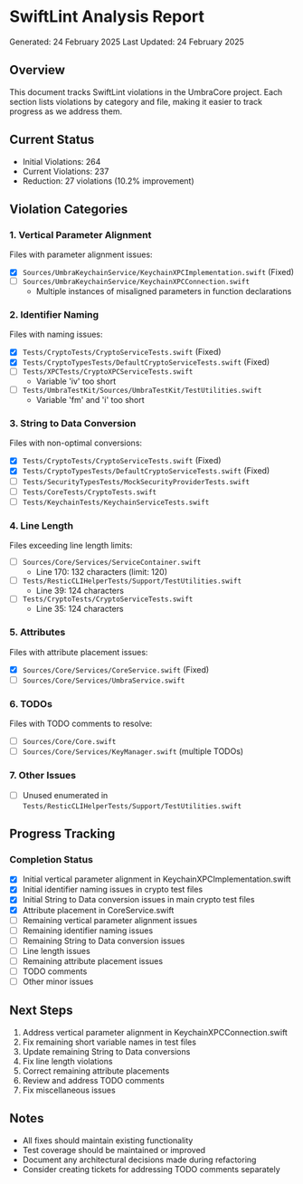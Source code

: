 # SwiftLint Analysis Report
Generated: 24 February 2025
Last Updated: 24 February 2025

## Overview
This document tracks SwiftLint violations in the UmbraCore project. Each section lists violations by category and file, making it easier to track progress as we address them.

## Current Status
- Initial Violations: 264
- Current Violations: 237
- Reduction: 27 violations (10.2% improvement)

## Violation Categories

### 1. Vertical Parameter Alignment
Files with parameter alignment issues:
- [x] `Sources/UmbraKeychainService/KeychainXPCImplementation.swift` (Fixed)
- [ ] `Sources/UmbraKeychainService/KeychainXPCConnection.swift`
  - Multiple instances of misaligned parameters in function declarations

### 2. Identifier Naming
Files with naming issues:
- [x] `Tests/CryptoTests/CryptoServiceTests.swift` (Fixed)
- [x] `Tests/CryptoTypesTests/DefaultCryptoServiceTests.swift` (Fixed)
- [ ] `Tests/XPCTests/CryptoXPCServiceTests.swift`
  - Variable 'iv' too short
- [ ] `Tests/UmbraTestKit/Sources/UmbraTestKit/TestUtilities.swift`
  - Variable 'fm' and 'i' too short

### 3. String to Data Conversion
Files with non-optimal conversions:
- [x] `Tests/CryptoTests/CryptoServiceTests.swift` (Fixed)
- [x] `Tests/CryptoTypesTests/DefaultCryptoServiceTests.swift` (Fixed)
- [ ] `Tests/SecurityTypesTests/MockSecurityProviderTests.swift`
- [ ] `Tests/CoreTests/CryptoTests.swift`
- [ ] `Tests/KeychainTests/KeychainServiceTests.swift`

### 4. Line Length
Files exceeding line length limits:
- [ ] `Sources/Core/Services/ServiceContainer.swift`
  - Line 170: 132 characters (limit: 120)
- [ ] `Tests/ResticCLIHelperTests/Support/TestUtilities.swift`
  - Line 39: 124 characters
- [ ] `Tests/CryptoTests/CryptoServiceTests.swift`
  - Line 35: 124 characters

### 5. Attributes
Files with attribute placement issues:
- [x] `Sources/Core/Services/CoreService.swift` (Fixed)
- [ ] `Sources/Core/Services/UmbraService.swift`

### 6. TODOs
Files with TODO comments to resolve:
- [ ] `Sources/Core/Core.swift`
- [ ] `Sources/Core/Services/KeyManager.swift` (multiple TODOs)

### 7. Other Issues
- [ ] Unused enumerated in `Tests/ResticCLIHelperTests/Support/TestUtilities.swift`

## Progress Tracking

### Completion Status
- [x] Initial vertical parameter alignment in KeychainXPCImplementation.swift
- [x] Initial identifier naming issues in crypto test files
- [x] Initial String to Data conversion issues in main crypto test files
- [x] Attribute placement in CoreService.swift
- [ ] Remaining vertical parameter alignment issues
- [ ] Remaining identifier naming issues
- [ ] Remaining String to Data conversion issues
- [ ] Line length issues
- [ ] Remaining attribute placement issues
- [ ] TODO comments
- [ ] Other minor issues

## Next Steps
1. Address vertical parameter alignment in KeychainXPCConnection.swift
2. Fix remaining short variable names in test files
3. Update remaining String to Data conversions
4. Fix line length violations
5. Correct remaining attribute placements
6. Review and address TODO comments
7. Fix miscellaneous issues

## Notes
- All fixes should maintain existing functionality
- Test coverage should be maintained or improved
- Document any architectural decisions made during refactoring
- Consider creating tickets for addressing TODO comments separately
